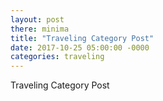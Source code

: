 ```yaml
---
layout: post
there: minima
title: "Traveling Category Post"
date: 2017-10-25 05:00:00 -0000
categories: traveling
---
```



Traveling Category Post
